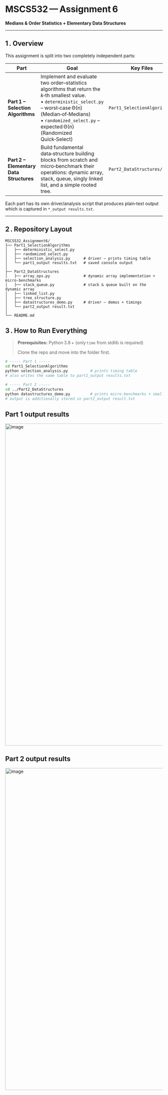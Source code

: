 # MSCS532 — Assignment 6  
**Medians & Order Statistics + Elementary Data Structures**

---

## 1 . Overview  
This assignment is split into two completely independent parts:

| Part | Goal | Key Files |
|------|------|-----------|
| **Part 1 – Selection Algorithms** | Implement and evaluate two order–statistics algorithms that return the *k*‑th smallest value.  • `deterministic_select.py` – worst‑case Θ(n) (Median‑of‑Medians)  • `randomized_select.py` – expected Θ(n) (Randomized Quick‑Select) | `Part1_SelectionAlgorithms/` |
| **Part 2 – Elementary Data Structures** | Build fundamental data‑structure building blocks from scratch and micro‑benchmark their operations: dynamic array, stack, queue, singly linked list, and a simple rooted tree. | `Part2_DataStructures/` |

Each part has its own driver/analysis script that produces plain‑text output which is captured in `*_output results.txt`.

---

## 2 . Repository Layout
```text
MSCS532_Assignment6/
├── Part1_SelectionAlgorithms
│   ├── deterministic_select.py
│   ├── randomized_select.py
│   ├── selection_analysis.py      # driver – prints timing table
│   └── part1_output results.txt   # saved console output
│
├── Part2_DataStructures
│   ├── array_ops.py               # dynamic array implementation + micro‑benchmarks
│   ├── stack_queue.py             # stack & queue built on the dynamic array
│   ├── linked_list.py
│   ├── tree_structure.py
│   ├── datastructures_demo.py     # driver – demos + timings
│   └── part2_output result.txt
│
└── README.md
``` 


## 3 . How to Run Everything

> **Prerequisites:** Python 3.8 + (only `time` from stdlib is required)
>
> Clone the repo and move into the folder first.

```bash
# ----- Part 1 -----
cd Part1_SelectionAlgorithms
python selection_analysis.py          # prints timing table
# also writes the same table to part1_output results.txt

# ----- Part 2 -----
cd ../Part2_DataStructures
python datastructures_demo.py         # prints micro‑benchmarks + small demo
# output is additionally stored in part2_output result.txt
``` 

## Part 1 output results
<img width="1920" height="1028" alt="image" src="https://github.com/user-attachments/assets/b37e775e-61ed-45ba-9fbf-d2202f7ada1c" />

## Part 2 output results
<img width="1920" height="1028" alt="image" src="https://github.com/user-attachments/assets/2c06a26f-8a59-407b-b1de-ba460a437691" />


